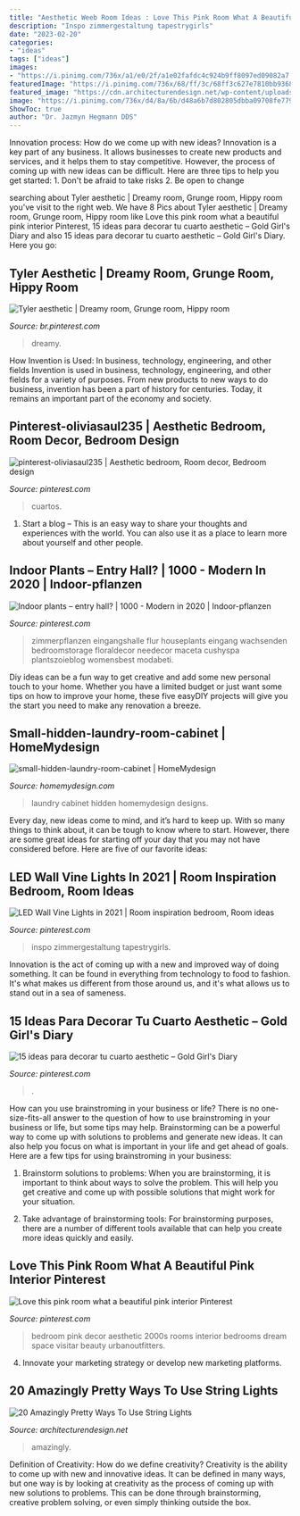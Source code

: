 ```yaml
---
title: "Aesthetic Weeb Room Ideas : Love This Pink Room What A Beautiful Pink Interior Pinterest"
description: "Inspo zimmergestaltung tapestrygirls"
date: "2023-02-20"
categories:
- "ideas"
tags: ["ideas"]
images:
- "https://i.pinimg.com/736x/a1/e0/2f/a1e02fafdc4c924b9ff8097ed09082a7.jpg"
featuredImage: "https://i.pinimg.com/736x/68/ff/3c/68ff3c627e7810bb936877862c79d7e7.jpg"
featured_image: "https://cdn.architecturendesign.net/wp-content/uploads/2015/05/AD-Amazingly-Pretty-Ways-To-Use-String-Lights-16.jpg"
image: "https://i.pinimg.com/736x/d4/8a/6b/d48a6b7d802805dbba09708fe77983f1.jpg"
ShowToc: true
author: "Dr. Jazmyn Hegmann DDS"
---
```



Innovation process: How do we come up with new ideas?
Innovation is a key part of any business. It allows businesses to create new products and services, and it helps them to stay competitive. However, the process of coming up with new ideas can be difficult. Here are three tips to help you get started: 1. Don't be afraid to take risks 2. Be open to change 
	

		
searching about Tyler aesthetic | Dreamy room, Grunge room, Hippy room you've visit to the right web. We have 8 Pics about Tyler aesthetic | Dreamy room, Grunge room, Hippy room like Love this pink room what a beautiful pink interior Pinterest, 15 ideas para decorar tu cuarto aesthetic – Gold Girl&#039;s Diary and also 15 ideas para decorar tu cuarto aesthetic – Gold Girl&#039;s Diary. Here you go:
		
    
## Tyler Aesthetic | Dreamy Room, Grunge Room, Hippy Room

<img loading=lazy src="https://i.pinimg.com/736x/a1/e0/2f/a1e02fafdc4c924b9ff8097ed09082a7.jpg" onerror="this.onerror=null;this.src='https://tse4.mm.bing.net/th?id=OIP.-ASYevndjXAr3PxDSS_YEQHaJ3&amp;pid=15.1';" alt="Tyler aesthetic | Dreamy room, Grunge room, Hippy room">

_Source: br.pinterest.com_

>dreamy. 

	

How Invention is Used: In business, technology, engineering, and other fields
Invention is used in business, technology, engineering, and other fields for a variety of purposes. From new products to new ways to do business, invention has been a part of history for centuries. Today, it remains an important part of the economy and society.

    
## Pinterest-oliviasaul235 | Aesthetic Bedroom, Room Decor, Bedroom Design

<img loading=lazy src="https://i.pinimg.com/736x/68/ff/3c/68ff3c627e7810bb936877862c79d7e7.jpg" onerror="this.onerror=null;this.src='https://tse4.mm.bing.net/th?id=OIP.kc_UzRhVdSV3_juUjiH1jwHaLG&amp;pid=15.1';" alt="pinterest-oliviasaul235 | Aesthetic bedroom, Room decor, Bedroom design">

_Source: pinterest.com_

>cuartos. 

	

1. Start a blog – This is an easy way to share your thoughts and experiences with the world. You can also use it as a place to learn more about yourself and other people.

    
## Indoor Plants – Entry Hall? | 1000 - Modern In 2020 | Indoor-pflanzen

<img loading=lazy src="https://i.pinimg.com/736x/d4/8a/6b/d48a6b7d802805dbba09708fe77983f1.jpg" onerror="this.onerror=null;this.src='https://tse1.mm.bing.net/th?id=OIP.KdSzbSasSzN4V9q5vOFaDAHaJ3&amp;pid=15.1';" alt="Indoor plants – entry hall? | 1000 - Modern in 2020 | Indoor-pflanzen">

_Source: pinterest.com_

>zimmerpflanzen eingangshalle flur houseplants eingang wachsenden bedroomstorage floraldecor needecor maceta cushyspa plantszoieblog womensbest modabeti. 

	

Diy ideas can be a fun way to get creative and add some new personal touch to your home. Whether you have a limited budget or just want some tips on how to improve your home, these five easyDIY projects will give you the start you need to make any renovation a breeze.

    
## Small-hidden-laundry-room-cabinet | HomeMydesign

<img loading=lazy src="https://homemydesign.com/wp-content/uploads/2015/06/small-hidden-laundry-room-cabinet.jpg" onerror="this.onerror=null;this.src='https://tse4.mm.bing.net/th?id=OIP.27cmfB8-WFvYkjFT2y2ldwHaLM&amp;pid=15.1';" alt="small-hidden-laundry-room-cabinet | HomeMydesign">

_Source: homemydesign.com_

>laundry cabinet hidden homemydesign designs. 

	

Every day, new ideas come to mind, and it’s hard to keep up. With so many things to think about, it can be tough to know where to start. However, there are some great ideas for starting off your day that you may not have considered before. Here are five of our favorite ideas: 

    
## LED Wall Vine Lights In 2021 | Room Inspiration Bedroom, Room Ideas

<img loading=lazy src="https://i.pinimg.com/736x/36/dc/99/36dc99aeae94dd40854f858a3e31b6a5.jpg" onerror="this.onerror=null;this.src='https://tse2.mm.bing.net/th?id=OIP.oMhcdPqvR-zflqsuoXIKRwHaJ3&amp;pid=15.1';" alt="LED Wall Vine Lights in 2021 | Room inspiration bedroom, Room ideas">

_Source: pinterest.com_

>inspo zimmergestaltung tapestrygirls. 

	

Innovation is the act of coming up with a new and improved way of doing something. It can be found in everything from technology to food to fashion. It's what makes us different from those around us, and it's what allows us to stand out in a sea of sameness.

    
## 15 Ideas Para Decorar Tu Cuarto Aesthetic – Gold Girl&#039;s Diary

<img loading=lazy src="https://i.pinimg.com/736x/bb/59/15/bb5915324fd70c81667b73c2fa91042d.jpg" onerror="this.onerror=null;this.src='https://tse1.mm.bing.net/th?id=OIP.4NDP3dctWw10Iy7Sk-hW3QHaLn&amp;pid=15.1';" alt="15 ideas para decorar tu cuarto aesthetic – Gold Girl&#039;s Diary">

_Source: pinterest.com_

>. 

	

How can you use brainstroming in your business or life?
There is no one-size-fits-all answer to the question of how to use brainstroming in your business or life, but some tips may help. Brainstorming can be a powerful way to come up with solutions to problems and generate new ideas. It can also help you focus on what is important in your life and get ahead of goals. Here are a few tips for using brainstroming in your business: 
1. Brainstorm solutions to problems: When you are brainstorming, it is important to think about ways to solve the problem. This will help you get creative and come up with possible solutions that might work for your situation. 

2. Take advantage of brainstorming tools: For brainstorming purposes, there are a number of different tools available that can help you create more ideas quickly and easily.

    
## Love This Pink Room What A Beautiful Pink Interior Pinterest

<img loading=lazy src="https://i.pinimg.com/736x/55/86/b8/5586b866859dce2bebb453ea91c30e42.jpg" onerror="this.onerror=null;this.src='https://tse1.mm.bing.net/th?id=OIP.YYnKbFjjQPMwPLQy2dZ83QHaLH&amp;pid=15.1';" alt="Love this pink room what a beautiful pink interior Pinterest">

_Source: pinterest.com_

>bedroom pink decor aesthetic 2000s rooms interior bedrooms dream space visitar beauty urbanoutfitters. 

	

4. Innovate your marketing strategy or develop new marketing platforms.

    
## 20 Amazingly Pretty Ways To Use String Lights

<img loading=lazy src="https://cdn.architecturendesign.net/wp-content/uploads/2015/05/AD-Amazingly-Pretty-Ways-To-Use-String-Lights-16.jpg" onerror="this.onerror=null;this.src='https://tse2.mm.bing.net/th?id=OIP.ShwtB6DDmJD_mqqV0Q-xKgHaLH&amp;pid=15.1';" alt="20 Amazingly Pretty Ways To Use String Lights">

_Source: architecturendesign.net_

>amazingly. 

	

Definition of Creativity: How do we define creativity?
Creativity is the ability to come up with new and innovative ideas. It can be defined in many ways, but one way is by looking at creativity as the process of coming up with new solutions to problems. This can be done through brainstorming, creative problem solving, or even simply thinking outside the box.

